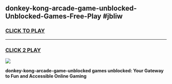 
## donkey-kong-arcade-game-unblocked-Unblocked-Games-Free-Play #jbliw
<h3>
<a href="https://us.freeplayer.one?title=donkey-kong-arcade-game-unblocked&ref=9M">CLICK TO PLAY</a></h3>
<hr>

<h3>
<a href="https://us.freeplayer.one?title=donkey-kong-arcade-game-unblocked&ref=9M">CLICK 2 PLAY</a>
  
</h3>

<a href="https://us.freeplayer.one?title=donkey-kong-arcade-game-unblocked&ref=9M"><img src="https://clearcache.store/games.png"></a>


**donkey-kong-arcade-game-unblocked games unblocked: Your Gateway to Fun and Accessible Online Gaming**
